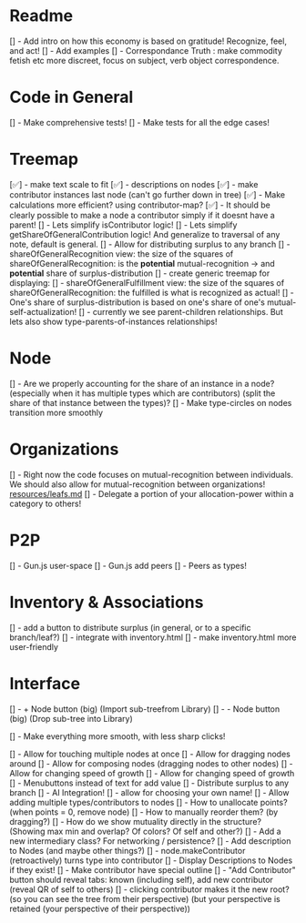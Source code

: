 # Readme
[] - Add intro on how this economy is based on gratitude! Recognize, feel, and act!
[] - Add examples
[] - Correspondance Truth : make commodity fetish etc more discreet, focus on subject, verb object correspondence.

# Code in General
[] - Make comprehensive tests!
[] - Make tests for all the edge cases!

# Treemap
[✅] - make text scale to fit
[✅] - descriptions on nodes
[✅] - make contributor instances last node (can't go further down in tree)
[✅] - Make calculations more efficient? using contributor-map?
[✅] - It should be clearly possible to make a node a contributor simply if it doesnt have a parent!
[] - Lets simplify isContributor logic!
[] - Lets simplify getShareOfGeneralContribution logic! And generalize to traversal of any note, default is general.
[] - Allow for distributing surplus to any branch
[] - shareOfGeneralRecognition view: the size of the squares of shareOfGeneralRecognition: is the **potential** mutual-recognition -> and **potential** share of surplus-distribution
[] - create generic treemap for displaying:
    [] - shareOfGeneralFulfillment view: the size of the squares of shareOfGeneralRecognition: the fulfilled is what is recognized as actual!
    [] - One's share of surplus-distribution is based on one's share of one's mutual-self-actualization!
[] - currently we see parent-children relationships. But lets also show type-parents-of-instances relationships!

# Node
[] - Are we properly accounting for the share of an instance in a node? (especially when it has multiple types which are contributors) (split the share of that instance between the types)?
[] - Make type-circles on nodes transition more smoothly

# Organizations
[] - Right now the code focuses on mutual-recognition between individuals. We should also allow for mutual-recognition between organizations! [resources/leafs.md](resources/leafs.md)
[] - Delegate a portion of your allocation-power within a category to others!

# P2P
[] - Gun.js user-space
[] - Gun.js add peers
[] - Peers as types!

# Inventory & Associations
[] - add a button to distribute surplus (in general, or to a specific branch/leaf?)
[] - integrate with inventory.html
[] - make inventory.html more user-friendly


# Interface
[] - + Node button (big) (Import sub-treefrom Library)
[] - - Node button (big) (Drop sub-tree into Library)

[] - Make everything more smooth, with less sharp clicks!

[] - Allow for touching multiple nodes at once
[] - Allow for dragging nodes around
[] - Allow for composing nodes (dragging nodes to other nodes)
[] - Allow for changing speed of growth
[] - Allow for changing speed of growth
[] - Menubuttons instead of text for add value
[] - Distribute surplus to any branch
[] - AI Integration!
[] - allow for choosing your own name!
[] - Allow adding multiple types/contributors to nodes
[] - How to unallocate points? (when points = 0, remove node)
[] - How to manually reorder them? (by dragging?)
[] - How do we show mutuality directly in the structure? (Showing max min and overlap? Of colors? Of self and other?)
[] - Add a new intermediary class? For networking / persistence?
[] - Add description to Nodes (and maybe other things?)
[] - node.makeContributor (retroactively) turns type into contributor
[] - Display Descriptions to Nodes if they exist! 
[] - Make contributor have special outline
[] - "Add Contributor" button should reveal tabs: known (including self), add new contributor (reveal QR of self to others)
[] - clicking contributor makes it the new root?
    (so you can see the tree from their perspective)
    (but your perspective is retained (your perspective of their perspective))